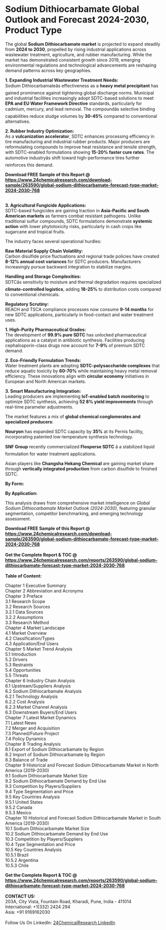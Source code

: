 <h1>Sodium Dithiocarbamate Global Outlook and Forecast 2024-2030, Product Type</h1><p>The global <strong>Sodium Dithiocarbamate market</strong> is projected to expand steadily from <strong>2024 to 2030</strong>, propelled by rising industrial applications across wastewater treatment, agriculture, and rubber manufacturing. While the market has demonstrated consistent growth since 2019, emerging environmental regulations and technological advancements are reshaping demand patterns across key geographies.</p><p><strong>1. Expanding Industrial Wastewater Treatment Needs:</strong><br>
Sodium Dithiocarbamateâs effectiveness as a <strong>heavy metal precipitant</strong> has gained prominence against tightening global discharge norms. Municipal and industrial facilities increasingly adopt SDTC-based solutions to meet <strong>EPA and EU Water Framework Directive</strong> standards, particularly for cadmium, mercury, and lead removal. The compoundâs selective binding capabilities reduce sludge volumes by <strong>30-45%</strong> compared to conventional alternatives.</p><p><strong>2. Rubber Industry Optimization:</strong><br>
As a <strong>vulcanization accelerator</strong>, SDTC enhances processing efficiency in tire manufacturing and industrial rubber products. Major producers are reformulating compounds to improve heat resistance and tensile strength, with SDTC-enabled formulations showing <strong>15-20% faster cure rates</strong>. The automotive industryâs shift toward high-performance tires further reinforces this demand.</p><div><b>Download FREE Sample of this Report @ 
            <a href="https://www.24chemicalresearch.com/download-sample/263590/global-sodium-dithiocarbamate-forecast-type-market-2024-2030-768">
            https://www.24chemicalresearch.com/download-sample/263590/global-sodium-dithiocarbamate-forecast-type-market-2024-2030-768</a></b></div><br><p><strong>3. Agricultural Fungicide Applications:</strong><br>
SDTC-based fungicides are gaining traction in <strong>Asia-Pacific and South American markets</strong> as farmers combat resistant pathogens. Unlike traditional sulfur compounds, SDTC formulations demonstrate <strong>systemic action</strong> with lower phytotoxicity risks, particularly in cash crops like sugarcane and tropical fruits.</p><p>The industry faces several operational hurdles:</p><p><strong>Raw Material Supply Chain Volatility:</strong><br>
	Carbon disulfide price fluctuations and regional trade policies have created <strong>8-12% annual cost variances</strong> for SDTC producers. Manufacturers increasingly pursue backward integration to stabilize margins.</p><p><strong>Handling and Storage Complexities:</strong><br>
	SDTCâs sensitivity to moisture and thermal degradation requires specialized <strong>climate-controlled logistics</strong>, adding <strong>18-25%</strong> to distribution costs compared to conventional chemicals.</p><p><strong>Regulatory Scrutiny:</strong><br>
	REACH and TSCA compliance processes now consume <strong>9-14 months</strong> for new SDTC applications, particularly in food-contact and water treatment uses.</p><p><strong>1. High-Purity Pharmaceutical Grades:</strong><br>
The development of <strong>99.9% pure SDTC</strong> has unlocked pharmaceutical applications as a catalyst in antibiotic synthesis. Facilities producing cephalosporin-class drugs now account for <strong>7-9%</strong> of premium SDTC demand.</p><p><strong>2. Eco-Friendly Formulation Trends:</strong><br>
Water treatment plants are adopting <strong>SDTC-polysaccharide complexes</strong> that reduce aquatic toxicity by <strong>60-70%</strong> while maintaining heavy metal removal efficiency. These innovations align with <strong>circular economy</strong> initiatives in European and North American markets.</p><p><strong>3. Smart Manufacturing Integration:</strong><br>
Leading producers are implementing <strong>IoT-enabled batch monitoring</strong> to optimize SDTC synthesis, achieving <strong>52 8% yield improvements</strong> through real-time parameter adjustments.</p><p>The market features a mix of <strong>global chemical conglomerates and specialized producers</strong>:</p><p><strong>Nouryon</strong> has expanded SDTC capacity by <strong>35%</strong> at its Pernis facility, incorporating patented low-temperature synthesis technology.</p><p><strong>SNF Group</strong> recently commercialized <strong>Flosperse SDTC</strong> â a stabilized liquid formulation for water treatment applications.</p><p>Asian players like <strong>Changsha Hekang Chemical</strong> are gaining market share through <strong>vertically integrated production</strong> from carbon disulfide to finished SDTC.</p><p><strong>By Form:</strong></p><p><strong>By Application:</strong></p><p>This analysis draws from comprehensive market intelligence on <em>Global Sodium Dithiocarbamate Market Outlook (2024-2030)</em>, featuring granular segmentation, competitor benchmarking, and emerging technology assessment.</p><div><b>Download FREE Sample of this Report @ 
            <a href="https://www.24chemicalresearch.com/download-sample/263590/global-sodium-dithiocarbamate-forecast-type-market-2024-2030-768">
            https://www.24chemicalresearch.com/download-sample/263590/global-sodium-dithiocarbamate-forecast-type-market-2024-2030-768</a></b></div><br><div><b>Get the Complete Report & TOC @ 
            <a href="https://www.24chemicalresearch.com/reports/263590/global-sodium-dithiocarbamate-forecast-type-market-2024-2030-768">
            https://www.24chemicalresearch.com/reports/263590/global-sodium-dithiocarbamate-forecast-type-market-2024-2030-768</a></b></div><br>
            <b>Table of Content:</b><p>Chapter 1 Executive Summary<br />
Chapter 2 Abbreviation and Acronyms<br />
Chapter 3 Preface<br />
3.1 Research Scope<br />
3.2 Research Sources<br />
3.2.1 Data Sources<br />
3.2.2 Assumptions<br />
3.3 Research Method<br />
Chapter 4 Market Landscape<br />
4.1 Market Overview<br />
4.2 Classification/Types<br />
4.3 Application/End Users<br />
Chapter 5 Market Trend Analysis<br />
5.1 Introduction<br />
5.2 Drivers<br />
5.3 Restraints<br />
5.4 Opportunities<br />
5.5 Threats<br />
Chapter 6 Industry Chain Analysis<br />
6.1 Upstream/Suppliers Analysis<br />
6.2 Sodium Dithiocarbamate Analysis<br />
6.2.1 Technology Analysis<br />
6.2.2 Cost Analysis<br />
6.2.3 Market Channel Analysis<br />
6.3 Downstream Buyers/End Users<br />
Chapter 7 Latest Market Dynamics<br />
7.1 Latest News<br />
7.2 Merger and Acquisition<br />
7.3 Planned/Future Project<br />
7.4 Policy Dynamics<br />
Chapter 8 Trading Analysis<br />
8.1 Export of Sodium Dithiocarbamate by Region<br />
8.2 Import of Sodium Dithiocarbamate by Region<br />
8.3 Balance of Trade<br />
Chapter 9 Historical and Forecast Sodium Dithiocarbamate Market in North America (2019-2030)<br />
9.1 Sodium Dithiocarbamate Market Size<br />
9.2 Sodium Dithiocarbamate Demand by End Use<br />
9.3 Competition by Players/Suppliers<br />
9.4 Type Segmentation and Price<br />
9.5 Key Countries Analysis<br />
9.5.1 United States<br />
9.5.2 Canada<br />
9.5.3 Mexico<br />
Chapter 10 Historical and Forecast Sodium Dithiocarbamate Market in South America (2019-2030)<br />
10.1 Sodium Dithiocarbamate Market Size<br />
10.2 Sodium Dithiocarbamate Demand by End Use<br />
10.3 Competition by Players/Suppliers<br />
10.4 Type Segmentation and Price<br />
10.5 Key Countries Analysis<br />
10.5.1 Brazil<br />
10.5.2 Argentina<br />
10.5.3 Chile<br />
</p><div><b>Get the Complete Report & TOC @ 
            <a href="https://www.24chemicalresearch.com/reports/263590/global-sodium-dithiocarbamate-forecast-type-market-2024-2030-768">
            https://www.24chemicalresearch.com/reports/263590/global-sodium-dithiocarbamate-forecast-type-market-2024-2030-768</a></b></div><br><b>CONTACT US:</b><br>
            203A, City Vista, Fountain Road, Kharadi, Pune, India - 411014<br>
            International: +1(332) 2424 294<br>
            Asia: +91 9169162030 <br><br>
            Follow Us On LinkedIn: <a href="https://www.linkedin.com/company/24chemicalresearch/">24ChemicalResearch LinkedIn</a>